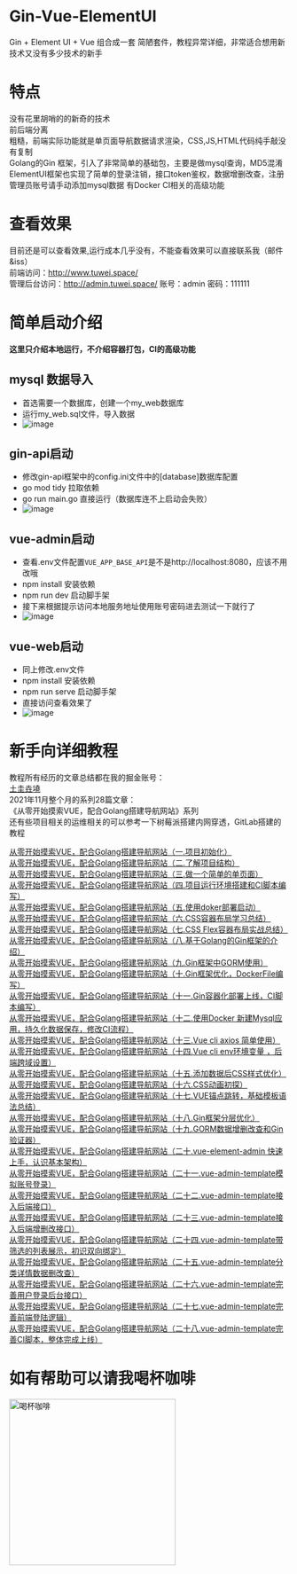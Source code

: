 # Gin-Vue-ElementUI
Gin + Element UI + Vue 组合成一套 简陋套件，教程异常详细，非常适合想用新技术又没有多少技术的新手
# 特点
没有花里胡哨的的新奇的技术  
前后端分离  
粗糙，前端实际功能就是单页面导航数据请求渲染，CSS,JS,HTML代码纯手敲没有复制  
Golang的Gin 框架，引入了非常简单的基础包，主要是做mysql查询，MD5混淆  
ElementUI框架也实现了简单的登录注销，接口token鉴权，数据增删改查，注册管理员账号请手动添加mysql数据
有Docker CI相关的高级功能

# 查看效果
目前还是可以查看效果,运行成本几乎没有，不能查看效果可以直接联系我（邮件&iss）  
前端访问：http://www.tuwei.space/  
管理后台访问：http://admin.tuwei.space/  账号：admin 密码：111111  

# 简单启动介绍
**这里只介绍本地运行，不介绍容器打包，CI的高级功能**  

## mysql 数据导入
* 首选需要一个数据库，创建一个my_web数据库
* 运行my_web.sql文件，导入数据
* ![image](https://user-images.githubusercontent.com/36888009/164601097-2d18d5ea-ab6d-48ef-905a-0c9c82869ed9.png)

## gin-api启动

* 修改gin-api框架中的config.ini文件中的[database]数据库配置  
* go mod tidy 拉取依赖  
* go run main.go 直接运行（数据库连不上启动会失败）  
* ![image](https://user-images.githubusercontent.com/36888009/164600171-385c0d9f-f53e-4b68-ad75-3fe2960b1444.png)

## vue-admin启动
* 查看.env文件配置`VUE_APP_BASE_API`是不是http://localhost:8080，应该不用改哦
* npm install 安装依赖
* npm run dev 启动脚手架
* 接下来根据提示访问本地服务地址使用账号密码进去测试一下就行了
* ![image](https://user-images.githubusercontent.com/36888009/164602983-8f4a0337-7b40-41f4-b016-cefc10cc3a99.png)


## vue-web启动
* 同上修改.env文件
* npm install 安装依赖
* npm run serve 启动脚手架
* 直接访问查看效果了 
* ![image](https://user-images.githubusercontent.com/36888009/164603248-e6fdb2ff-2dff-41b2-a0c8-ba1c6bcdbca0.png)
# 新手向详细教程
教程所有经历的文章总结都在我的掘金账号：   
[土圭垚墝](https://juejin.cn/user/2893570335056494)    
2021年11月整个月的系列28篇文章：  
《从零开始摸索VUE，配合Golang搭建导航网站》系列   
还有些项目相关的运维相关的可以参考一下树莓派搭建内网穿透，GitLab搭建的教程 

[从零开始摸索VUE，配合Golang搭建导航网站（一.项目初始化）](https://juejin.cn//post/7025414336608731173)   
[从零开始摸索VUE，配合Golang搭建导航网站（二.了解项目结构）](https://juejin.cn//post/7025785301410775071)   
[从零开始摸索VUE，配合Golang搭建导航网站（三.做一个简单的单页面）](https://juejin.cn//post/7026151054836236325)   
[从零开始摸索VUE，配合Golang搭建导航网站（四.项目运行环境搭建和CI脚本编写）](https://juejin.cn//post/7026553910496067620)   
[从零开始摸索VUE，配合Golang搭建导航网站（五.使用doker部署启动）](https://juejin.cn//post/7026900855731257381)   
[从零开始摸索VUE，配合Golang搭建导航网站（六.CSS容器布局学习总结）](https://juejin.cn//post/7027268843441487885)   
[从零开始摸索VUE，配合Golang搭建导航网站（七.CSS Flex容器布局实战总结）](https://juejin.cn//post/7027643852626329613)   
[从零开始摸索VUE，配合Golang搭建导航网站（八.基于Golang的Gin框架的介绍）](https://juejin.cn//post/7028007794871631885)   
[从零开始摸索VUE，配合Golang搭建导航网站（九.Gin框架中GORM使用）](https://juejin.cn//post/7028378570812571656)   
[从零开始摸索VUE，配合Golang搭建导航网站（十.Gin框架优化，DockerFile编写）](https://juejin.cn//post/7028748827481866254)   
[从零开始摸索VUE，配合Golang搭建导航网站（十一.Gin容器化部署上线，CI脚本编写）](https://juejin.cn//post/7029164244554203167)   
[从零开始摸索VUE，配合Golang搭建导航网站（十二.使用Docker 新建Mysql应用，持久化数据保存，修改CI流程）](https://juejin.cn//post/7029490852858691621)   
[从零开始摸索VUE，配合Golang搭建导航网站（十三.Vue cli axios 简单使用）](https://juejin.cn//post/7029886862663614478)   
[从零开始摸索VUE，配合Golang搭建导航网站（十四.Vue cli env环境变量 ，后端跨域设置）](https://juejin.cn//post/7030287215108292645)   
[从零开始摸索VUE，配合Golang搭建导航网站（十五.添加数据后CSS样式优化）](https://juejin.cn//post/7030606687459344392)   
[从零开始摸索VUE，配合Golang搭建导航网站（十六.CSS动画初探）](https://juejin.cn//post/7030983896950898719)   
[从零开始摸索VUE，配合Golang搭建导航网站（十七.VUE锚点跳转，基础模板语法总结）](https://juejin.cn//post/7031332298846896165)   
[从零开始摸索VUE，配合Golang搭建导航网站（十八.Gin框架分层优化）](https://juejin.cn//post/7031719508251262990)   
[从零开始摸索VUE，配合Golang搭建导航网站（十九.GORM数据增删改查和Gin验证器）](https://juejin.cn//post/7032074651191017486)   
[从零开始摸索VUE，配合Golang搭建导航网站（二十.vue-element-admin 快速上手，认识基本架构）](https://juejin.cn//post/7032449009293738014)   
[从零开始摸索VUE，配合Golang搭建导航网站（二十一.vue-admin-template模拟账号登录）](https://juejin.cn//post/7032880603229847566)   
[从零开始摸索VUE，配合Golang搭建导航网站（二十二.vue-admin-template接入后端接口）](https://juejin.cn//post/7033204767195136036)   
[从零开始摸索VUE，配合Golang搭建导航网站（二十三.vue-admin-template接入后端增删改接口）](https://juejin.cn//post/7033572476164505636)   
[从零开始摸索VUE，配合Golang搭建导航网站（二十四.vue-admin-template带筛选的列表展示，初识双向绑定）](https://juejin.cn//post/7033940928465207332)   
[从零开始摸索VUE，配合Golang搭建导航网站（二十五.vue-admin-template分类详情数据删改查）](https://juejin.cn//post/7034305270289268773)   
[从零开始摸索VUE，配合Golang搭建导航网站（二十六.vue-admin-template完善用户登录后台接口）](https://juejin.cn//post/7034883872290504741)   
[从零开始摸索VUE，配合Golang搭建导航网站（二十七.vue-admin-template完善前端登陆逻辑）](https://juejin.cn//post/7035158665489285133)   
[从零开始摸索VUE，配合Golang搭建导航网站（二十八.vue-admin-template完善CI脚本，整体完成上线）](https://juejin.cn//post/7035427424544227358)   

# 如有帮助可以请我喝杯咖啡

<img src="https://user-images.githubusercontent.com/36888009/164605674-da62f7b8-c4c2-4be3-a57b-91081e0f796b.jpg" width="300" height="300" alt="喝杯咖啡"/><br/>
